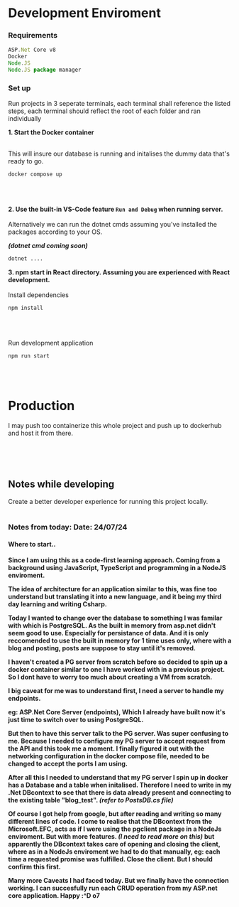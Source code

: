 # Development Enviroment

### Requirements
``` js
ASP.Net Core v8 
Docker
Node.JS
Node.JS package manager
```
### Set up
Run projects in 3 seperate terminals, each terminal shall reference the listed steps, each terminal should reflect the root of each folder and ran individually

<strong>1. Start the Docker container</strong>
  </br>
  </br>

  This will insure our database is running and initalises the dummy data that's ready to go.

```bash
docker compose up
```
  </br>
  </br>

<strong>2. Use the built-in VS-Code feature `Run and Debug` when running server.</strong>
  </br>
  </br>
Alternatively we can run the dotnet cmds assuming you've installed the packages according to your OS.
  </br>

<i><strong>(dotnet cmd coming soon)</strong></i>

```bash
dotnet ....
```

<strong>3. npm start in React directory. Assuming you are experienced with React development.</strong>
</br>
</br>
Install dependencies
```bash
npm install
```
</br>
</br>

Run development application
```bash
npm run start
```
</br>
</br>

# Production

I may push too containerize this whole project and push up to dockerhub and host it from there.

</br>
</br>
</br>

## Notes while developing
Create a better developer experience for running this project locally.
</br>
</br>


### Notes from today: Date: 24/07/24
#### Where to start..
 <strong>
 <p>Since I am using this as a code-first learning approach. Coming from a background using JavaScript, TypeScript and programming in a NodeJS enviroment.</p>
<p>The idea of architecture for an application similar to this, was fine too understand but translating it into a new language, and it being my third day learning and writing Csharp.</p>
<p>
Today I wanted to change over the database to something I was familar with which is PostgreSQL. As the built in memory from asp.net didn't seem good to use. Especially for persistance of data. And it is only reccomended to use the built in memory for 1 time uses only, where with a blog and posting, posts are suppose to stay until it's removed.

 I haven't created a PG server from scratch before so decided to spin up a docker container similar to one I have worked with in a previous project.
 So I dont have to worry too much about creating a VM from scratch.

 I big caveat for me was to understand first, I need a server to handle my endpoints. 
 
 eg: ASP.Net Core Server (endpoints), Which I already have built now it's just time to switch over to using PostgreSQL. 

 But then to have this server talk to the PG server. Was super confusing to me. Because I needed to configure my PG server to accept request from the API and this took me a moment. I finally figured it out with the networking configuration in the docker compose file, needed to be changed to accept the ports I am using.


 After all this I needed to understand that my PG server I spin up in docker has a Database and a table when initalised. Therefore I need to write in my .Net DBcontext to see that there is data already present and connecting to the existing table "blog_test". <i>(refer to PostsDB.cs file)</i>

 Of course I got help from google, but after reading and writing so many different lines of code. I come to realise that the DBcontext from the Microsoft.EFC, acts as if I were using the pgclient package in a NodeJs enviroment. But with more features. <i>(I need to read more on this)</i> but apparently the DBcontext takes care of opening and closing the client, where as in a NodeJs enviroment we had to do that manually, eg: each time a requested promise was fulfilled. Close the client.
 But I should confirm this first. 

 Many more Caveats I had faced today. But we finally have the connection working. I can succesfully run each CRUD operation from my ASP.net core application. Happy :^D o7




</p>
</strong>

